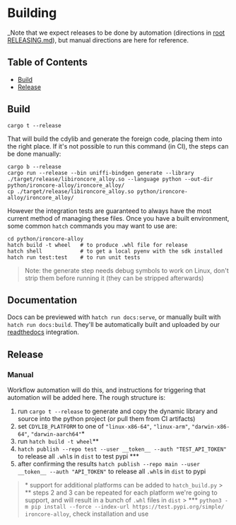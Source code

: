 # Building

_Note that we expect releases to be done by automation (directions in [root RELEASING.md](../../../RELEASING.md)), but manual directions are here for reference.

## Table of Contents

- [Build](#build)
- [Release](#release)

## Build

```console
cargo t --release
```

That will build the cdylib and generate the foreign code, placing them into the right place. If it's not possible to run this command (in CI), the steps can be done manually:

```console
cargo b --release
cargo run --release --bin uniffi-bindgen generate --library ./target/release/libironcore_alloy.so --language python --out-dir python/ironcore-alloy/ironcore_alloy/
cp ./target/release/libironcore_alloy.so python/ironcore-alloy/ironcore_alloy/
```

However the integration tests are guaranteed to always have the most current method of managing these files.
Once you have a built environment, some common `hatch` commands you may want to use are:

```console
cd python/ironcore-alloy
hatch build -t wheel   # to produce .whl file for release
hatch shell            # to get a local pyenv with the sdk installed
hatch run test:test    # to run unit tests
```

> Note: the generate step needs debug symbols to work on Linux, don't strip them before running it (they can be stripped afterwards)

## Documentation

Docs can be previewed with `hatch run docs:serve`, or manually built with `hatch run docs:build`. They'll be automatically built and uploaded by our [readthedocs](https://readthedocs.com) integration.

## Release

### Manual

Workflow automation will do this, and instructions for triggering that automation will be added here. The rough structure is:

1. run `cargo t --release` to generate and copy the dynamic library and source into the python project (or pull them from CI artifacts)
1. set `CDYLIB_PLATFORM` to one of `"linux-x86-64"`, `"linux-arm"`, `"darwin-x86-64"`, `"darwin-aarch64"`\*
1. run `hatch build -t wheel`\*\*
1. `hatch publish --repo test --user __token__ --auth "TEST_API_TOKEN"` to release all `.whl`s in `dist` to test pypi \*\*\*
1. after confirming the results `hatch publish --repo main --user __token__ --auth "API_TOKEN"` to release all `.whl`s in `dist` to pypi

> \* support for additional platforms can be added to `hatch_build.py` > \*\* steps 2 and 3 can be repeated for each platform we're going to support, and will result in a bunch of `.whl` files in `dist` > \*\*\* `python3 -m pip install --force --index-url https://test.pypi.org/simple/ ironcore-alloy`, check installation and use
